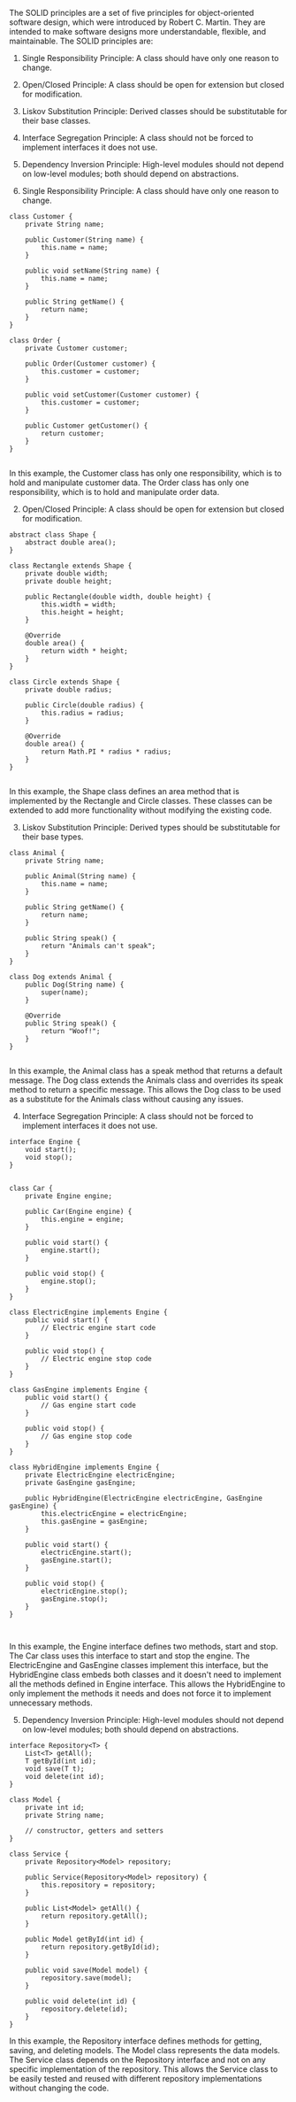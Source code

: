 The SOLID principles are a set of five principles for object-oriented software design, which were introduced by Robert C. Martin. They are intended to make software designs more understandable, flexible, and maintainable. The SOLID principles are:

1. Single Responsibility Principle: A class should have only one reason to change.
2. Open/Closed Principle: A class should be open for extension but closed for modification.
3. Liskov Substitution Principle: Derived classes should be substitutable for their base classes.
4. Interface Segregation Principle: A class should not be forced to implement interfaces it does not use.
5. Dependency Inversion Principle: High-level modules should not depend on low-level modules; both should depend on abstractions.


1. Single Responsibility Principle: A class should have only one reason to change.

```
class Customer {
    private String name;

    public Customer(String name) {
        this.name = name;
    }

    public void setName(String name) {
        this.name = name;
    }

    public String getName() {
        return name;
    }
}

class Order {
    private Customer customer;

    public Order(Customer customer) {
        this.customer = customer;
    }

    public void setCustomer(Customer customer) {
        this.customer = customer;
    }

    public Customer getCustomer() {
        return customer;
    }
}


```
In this example, the Customer class has only one responsibility, which is to hold and manipulate customer data. The Order class has only one responsibility, which is to hold and manipulate order data.

2. Open/Closed Principle: A class should be open for extension but closed for modification.

```
abstract class Shape {
    abstract double area();
}

class Rectangle extends Shape {
    private double width;
    private double height;

    public Rectangle(double width, double height) {
        this.width = width;
        this.height = height;
    }

    @Override
    double area() {
        return width * height;
    }
}

class Circle extends Shape {
    private double radius;

    public Circle(double radius) {
        this.radius = radius;
    }

    @Override
    double area() {
        return Math.PI * radius * radius;
    }
}


```

In this example, the Shape class defines an area method that is implemented by the Rectangle and Circle classes. These classes can be extended to add more functionality without modifying the existing code.

3. Liskov Substitution Principle: Derived types should be substitutable for their base types.

```
class Animal {
    private String name;

    public Animal(String name) {
        this.name = name;
    }

    public String getName() {
        return name;
    }

    public String speak() {
        return "Animals can't speak";
    }
}

class Dog extends Animal {
    public Dog(String name) {
        super(name);
    }

    @Override
    public String speak() {
        return "Woof!";
    }
}


```


In this example, the Animal class has a speak method that returns a default message. The Dog class extends the Animals class and overrides its speak method to return a specific message. This allows the Dog class to be used as a substitute for the Animals class without causing any issues.


4. Interface Segregation Principle: A class should not be forced to implement interfaces it does not use.

```
interface Engine {
    void start();
    void stop();
}


class Car {
    private Engine engine;

    public Car(Engine engine) {
        this.engine = engine;
    }

    public void start() {
        engine.start();
    }

    public void stop() {
        engine.stop();
    }
}

class ElectricEngine implements Engine {
    public void start() {
        // Electric engine start code
    }

    public void stop() {
        // Electric engine stop code
    }
}

class GasEngine implements Engine {
    public void start() {
        // Gas engine start code
    }

    public void stop() {
        // Gas engine stop code
    }
}

class HybridEngine implements Engine {
    private ElectricEngine electricEngine;
    private GasEngine gasEngine;

    public HybridEngine(ElectricEngine electricEngine, GasEngine gasEngine) {
        this.electricEngine = electricEngine;
        this.gasEngine = gasEngine;
    }

    public void start() {
        electricEngine.start();
        gasEngine.start();
    }

    public void stop() {
        electricEngine.stop();
        gasEngine.stop();
    }
}



```


In this example, the Engine interface defines two methods, start and stop. The Car class uses this interface to start and stop the engine. The ElectricEngine and GasEngine classes implement this interface, but the HybridEngine class embeds both classes and it doesn't need to implement all the methods defined in Engine interface. This allows the HybridEngine to only implement the methods it needs and does not force it to implement unnecessary methods.


5. Dependency Inversion Principle: High-level modules should not depend on low-level modules; both should depend on abstractions.

```
interface Repository<T> {
    List<T> getAll();
    T getById(int id);
    void save(T t);
    void delete(int id);
}

class Model {
    private int id;
    private String name;

    // constructor, getters and setters
}

class Service {
    private Repository<Model> repository;

    public Service(Repository<Model> repository) {
        this.repository = repository;
    }

    public List<Model> getAll() {
        return repository.getAll();
    }

    public Model getById(int id) {
        return repository.getById(id);
    }

    public void save(Model model) {
        repository.save(model);
    }

    public void delete(int id) {
        repository.delete(id);
    }
}

```

In this example, the Repository interface defines methods for getting, saving, and deleting models. The Model class represents the data models. The Service class depends on the Repository interface and not on any specific implementation of the repository. This allows the Service class to be easily tested and reused with different repository implementations without changing the code.



